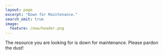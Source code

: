 ```yaml
---
layout: page
excerpt: "Down for Maintenance."
search_omit: true
image:
  feature: /new/header.png
---
```


The resource you are looking for is down for maintenance. Please pardon the dust!

